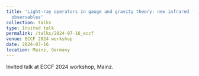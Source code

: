 ```yaml
---
title: 'Light-ray operators in gauge and gravity theory: new infrared finite local
  observables'
collection: talks
type: Invited talk
permalink: /talks/2024-07-16_eccf
venue: ECCF 2024 workshop
date: 2024-07-16
location: Mainz, Germany
---
```


Invited talk at ECCF 2024 workshop, Mainz.
